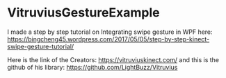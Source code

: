 # VitruviusGestureExample
I made a step by step tutorial on Integrating swipe gesture in WPF here: https://bingcheng45.wordpress.com/2017/05/05/step-by-step-kinect-swipe-gesture-tutorial/

Here is the link of the Creators: https://vitruviuskinect.com/
and this is the github of his library: https://github.com/LightBuzz/Vitruvius
